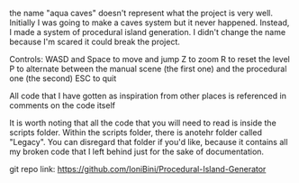 the name "aqua caves" doesn't represent what the project is very well. Initially I was going to make a caves system but it never happened.
Instead, I made a system of procedural island generation. I didn't change the name because I'm scared it could break the project.

Controls:
WASD and Space to move and jump
Z to zoom
R to reset the level
P to alternate between the manual scene (the first one) and the procedural one (the second)
ESC to quit

All code that I have gotten as inspiration from other places is referenced in comments on the code itself

It is worth noting that all the code that you will need to read is inside the scripts folder. Within the scripts folder, there is anotehr folder called "Legacy".
You can disregard that folder if you'd like, because it contains all my broken code that I left behind just for the sake of documentation.

git repo link: https://github.com/IoniBini/Procedural-Island-Generator